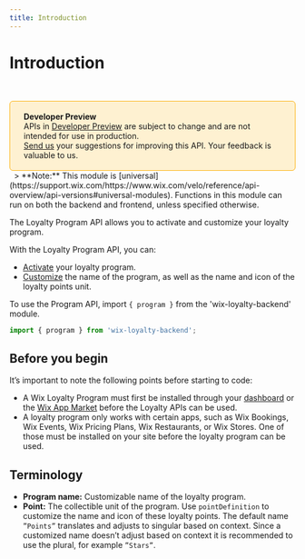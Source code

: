 ```yaml
---
title: Introduction
---
```


# Introduction
&nbsp;
<div style="background-color: #FEF1D1; padding: 18px 24px; border-radius: 6px; border: 1px solid #FDB10C; box-sizing: border-box; display: inline-block">
    <b>Developer Preview</b>
    <br/>
    <span>APIs in <a href="https://www.wix.com/velo/reference/api-overview/developer-preview">Developer Preview</a> are subject to change and are not intended for use in production.<br/><a href="mailto:velo-preview-feedback@wix.com">Send us</a> your suggestions for improving this API. Your feedback is valuable to us.</span>
</div>  
&nbsp;
> **Note:** This module is [universal](https://support.wix.com/https://www.wix.com/velo/reference/api-overview/api-versions#universal-modules). Functions in this module can run on both the backend and frontend, unless specified otherwise.  

The Loyalty Program API allows you to activate and customize your loyalty program.

With the Loyalty Program API, you can:
- [Activate](wix-loyalty-backend/program/activateloyaltyprogram) your loyalty program.
- [Customize](wix-loyalty-backend/program/updateloyaltyprogram) the name of the program, as well as the name and icon of the loyalty points unit.

To use the Program API, import `{ program }` from the 'wix-loyalty-backend' module. 

```javascript
import { program } from 'wix-loyalty-backend';
```

## Before you begin

It’s important to note the following points before starting to code:
- A Wix Loyalty Program must first be installed through your [dashboard](https://www.wix.com/my-account/site-selector/?buttonText=Select%20Site&title=Select%20a%20Site&autoSelectOnSingleSite=true&actionUrl=https:%2F%2Fwww.wix.com%2Fdashboard%2F%7B%7BmetaSiteId%7D%7D%2Floyalty-accounts/wizard/) or the [Wix App Market](https://www.wix.com/app-market/loyalty) before the Loyalty APIs can be used. 
- A loyalty program only works with certain apps, such as Wix Bookings, Wix Events, Wix Pricing Plans, Wix Restaurants, or Wix Stores. One of those must be installed on your site before the loyalty program can be used.

## Terminology

- **Program name:** Customizable name of the loyalty program.
- **Point:** The collectible unit of the program. Use `pointDefinition` to customize the name and icon of these loyalty points. The default name `”Points”` translates and adjusts to singular based on context. Since a customized name doesn’t adjust based on context it is recommended to use the plural, for example `”Stars”`.

